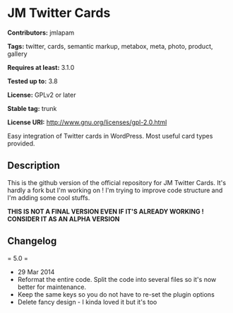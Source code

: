 # JM Twitter Cards #
**Contributors:** jmlapam
  
**Tags:** twitter, cards, semantic markup, metabox, meta, photo, product, gallery
  
**Requires at least:** 3.1.0
  
**Tested up to:** 3.8
  
**License:** GPLv2 or later
  
**Stable tag:** trunk
  
**License URI:** http://www.gnu.org/licenses/gpl-2.0.html
  

Easy integration of Twitter cards in WordPress. Most useful card types provided.

## Description ##

This is the github version of the official repository for JM Twitter Cards. It's hardly a fork but I'm working on ! I'm trying to improve code structure and I'm adding some cool stuffs.

**THIS IS NOT A FINAL VERSION EVEN IF IT'S ALREADY WORKING ! CONSIDER IT AS AN ALPHA VERSION**


## Changelog ##

= 5.0 =
* 29 Mar 2014
* Reformat the entire code. Split the code into several files so it's now better for maintenance. 
* Keep the same keys so you do not have to re-set the plugin options
* Delete fancy design - I kinda loved it but it's too
